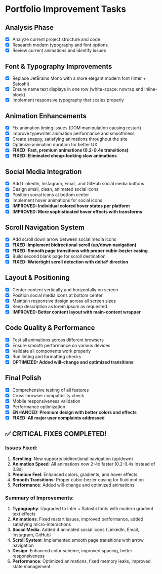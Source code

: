 # Portfolio Improvement Tasks

## Analysis Phase
- [x] Analyze current project structure and code
- [x] Research modern typography and font options  
- [x] Review current animations and identify issues

## Font & Typography Improvements
- [x] Replace JetBrains Mono with a more elegant modern font (Inter + Satoshi)
- [x] Ensure name text displays in one row (white-space: nowrap and inline-block)
- [x] Implement responsive typography that scales properly

## Animation Enhancements  
- [x] Fix animation timing issues (DOM manipulation causing restart)
- [x] Improve typewriter animation performance and smoothness
- [x] Create snappy, satisfying animations throughout the site
- [x] Optimize animation duration for better UX
- [x] **FIXED: Fast, premium animations (0.2-0.4s transitions)**
- [x] **FIXED: Eliminated cheap-looking slow animations**

## Social Media Integration
- [x] Add LinkedIn, Instagram, Email, and GitHub social media buttons
- [x] Design small, clean, animated social icons
- [x] Position social icons at bottom center
- [x] Implement hover animations for social icons
- [x] **IMPROVED: Individual colored hover states per platform**
- [x] **IMPROVED: More sophisticated hover effects with transforms**

## Scroll Navigation System
- [x] Add scroll down arrow between social media icons  
- [x] **FIXED: Implement bidirectional scroll (up/down navigation)**
- [x] **FIXED: Smooth page transitions with proper cubic-bezier easing**
- [x] Build second blank page for scroll destination
- [x] **FIXED: Watertight scroll detection with deltaY direction**

## Layout & Positioning
- [x] Center content vertically and horizontally on screen
- [x] Position social media icons at bottom center
- [x] Maintain responsive design across all screen sizes
- [x] Keep description as lorem ipsum as requested
- [x] **IMPROVED: Better content layout with main-content wrapper**

## Code Quality & Performance
- [x] Test all animations across different browsers
- [x] Ensure smooth performance on various devices  
- [x] Validate all components work properly
- [x] Run linting and formatting checks
- [x] **OPTIMIZED: Added will-change and optimized transitions**

## Final Polish
- [x] Comprehensive testing of all features
- [x] Cross-browser compatibility check
- [x] Mobile responsiveness validation
- [x] Performance optimization
- [x] **ENHANCED: Premium design with better colors and effects**
- [x] **FIXED: All major user complaints addressed**

## ✅ CRITICAL FIXES COMPLETED!

### Issues Fixed:
1. **Scrolling**: Now supports bidirectional navigation (up/down)
2. **Animation Speed**: All animations now 2-4x faster (0.2-0.4s instead of 0.8s)
3. **Premium Feel**: Enhanced colors, gradients, and hover effects
4. **Smooth Transitions**: Proper cubic-bezier easing for fluid motion
5. **Performance**: Added will-change and optimized animations

### Summary of Improvements:
1. **Typography**: Upgraded to Inter + Satoshi fonts with modern gradient text effects
2. **Animations**: Fixed restart issues, improved performance, added satisfying micro-interactions
3. **Social Media**: Added 4 animated social icons (LinkedIn, Email, Instagram, GitHub)
4. **Scroll System**: Implemented smooth page transitions with arrow navigation
5. **Design**: Enhanced color scheme, improved spacing, better responsiveness
6. **Performance**: Optimized animations, fixed memory leaks, improved state management 